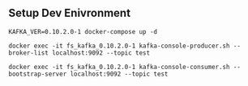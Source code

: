 ## Setup Dev Enivronment

    KAFKA_VER=0.10.2.0-1 docker-compose up -d
        
    docker exec -it fs_kafka_0.10.2.0-1 kafka-console-producer.sh --broker-list localhost:9092 --topic test
        
    docker exec -it fs_kafka_0.10.2.0-1 kafka-console-consumer.sh --bootstrap-server localhost:9092 --topic test

